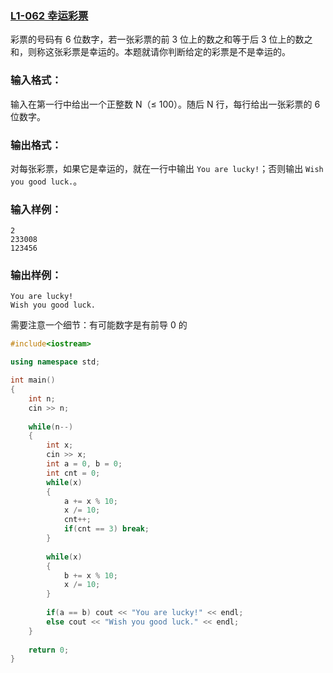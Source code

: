 ### [**L1-062 幸运彩票**](https://pintia.cn/problem-sets/994805046380707840/problems/1111914599412858883)





彩票的号码有 6 位数字，若一张彩票的前 3 位上的数之和等于后 3 位上的数之和，则称这张彩票是幸运的。本题就请你判断给定的彩票是不是幸运的。

### 输入格式：

输入在第一行中给出一个正整数 N（≤ 100）。随后 N 行，每行给出一张彩票的 6 位数字。

### 输出格式：

对每张彩票，如果它是幸运的，就在一行中输出 `You are lucky!`；否则输出 `Wish you good luck.`。

### 输入样例：

```in
2
233008
123456
```

### 输出样例：

```out
You are lucky!
Wish you good luck.
```



需要注意一个细节：有可能数字是有前导 0 的

```cpp
#include<iostream>

using namespace std;

int main()
{
    int n;
    cin >> n;
    
    while(n--)
    {
        int x;
        cin >> x;
        int a = 0, b = 0;
        int cnt = 0;
        while(x)
        {
            a += x % 10;
            x /= 10;
            cnt++;
            if(cnt == 3) break;
        }
        
        while(x)
        {
            b += x % 10;
            x /= 10;
        }
        
        if(a == b) cout << "You are lucky!" << endl;
        else cout << "Wish you good luck." << endl;
    }
    
    return 0;
}
```

